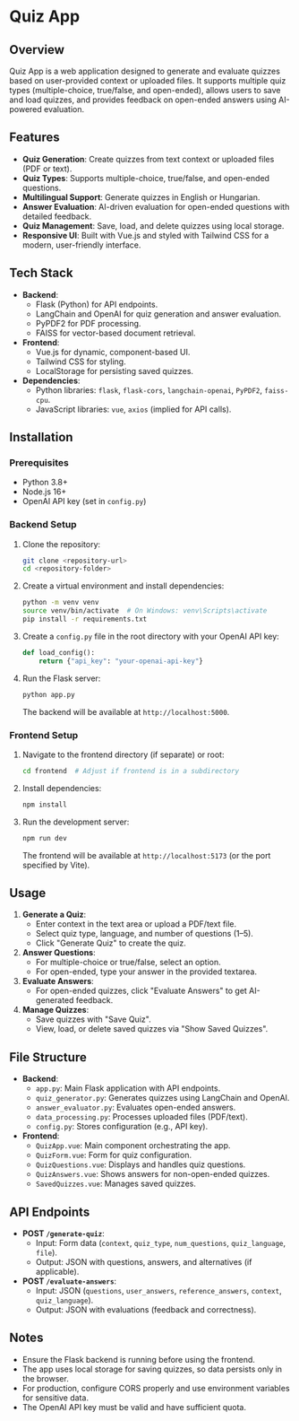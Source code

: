 # Quiz App

## Overview
Quiz App is a web application designed to generate and evaluate quizzes based on user-provided context or uploaded files. It supports multiple quiz types (multiple-choice, true/false, and open-ended), allows users to save and load quizzes, and provides feedback on open-ended answers using AI-powered evaluation.

## Features
- **Quiz Generation**: Create quizzes from text context or uploaded files (PDF or text).
- **Quiz Types**: Supports multiple-choice, true/false, and open-ended questions.
- **Multilingual Support**: Generate quizzes in English or Hungarian.
- **Answer Evaluation**: AI-driven evaluation for open-ended questions with detailed feedback.
- **Quiz Management**: Save, load, and delete quizzes using local storage.
- **Responsive UI**: Built with Vue.js and styled with Tailwind CSS for a modern, user-friendly interface.

## Tech Stack
- **Backend**:
  - Flask (Python) for API endpoints.
  - LangChain and OpenAI for quiz generation and answer evaluation.
  - PyPDF2 for PDF processing.
  - FAISS for vector-based document retrieval.
- **Frontend**:
  - Vue.js for dynamic, component-based UI.
  - Tailwind CSS for styling.
  - LocalStorage for persisting saved quizzes.
- **Dependencies**:
  - Python libraries: `flask`, `flask-cors`, `langchain-openai`, `PyPDF2`, `faiss-cpu`.
  - JavaScript libraries: `vue`, `axios` (implied for API calls).

## Installation

### Prerequisites
- Python 3.8+
- Node.js 16+
- OpenAI API key (set in `config.py`)

### Backend Setup
1. Clone the repository:
   ```bash
   git clone <repository-url>
   cd <repository-folder>
   ```
2. Create a virtual environment and install dependencies:
   ```bash
   python -m venv venv
   source venv/bin/activate  # On Windows: venv\Scripts\activate
   pip install -r requirements.txt
   ```
3. Create a `config.py` file in the root directory with your OpenAI API key:
   ```python
   def load_config():
       return {"api_key": "your-openai-api-key"}
   ```
4. Run the Flask server:
   ```bash
   python app.py
   ```
   The backend will be available at `http://localhost:5000`.

### Frontend Setup
1. Navigate to the frontend directory (if separate) or root:
   ```bash
   cd frontend  # Adjust if frontend is in a subdirectory
   ```
2. Install dependencies:
   ```bash
   npm install
   ```
3. Run the development server:
   ```bash
   npm run dev
   ```
   The frontend will be available at `http://localhost:5173` (or the port specified by Vite).

## Usage
1. **Generate a Quiz**:
   - Enter context in the text area or upload a PDF/text file.
   - Select quiz type, language, and number of questions (1–5).
   - Click "Generate Quiz" to create the quiz.
2. **Answer Questions**:
   - For multiple-choice or true/false, select an option.
   - For open-ended, type your answer in the provided textarea.
3. **Evaluate Answers**:
   - For open-ended quizzes, click "Evaluate Answers" to get AI-generated feedback.
4. **Manage Quizzes**:
   - Save quizzes with "Save Quiz".
   - View, load, or delete saved quizzes via "Show Saved Quizzes".

## File Structure
- **Backend**:
  - `app.py`: Main Flask application with API endpoints.
  - `quiz_generator.py`: Generates quizzes using LangChain and OpenAI.
  - `answer_evaluator.py`: Evaluates open-ended answers.
  - `data_processing.py`: Processes uploaded files (PDF/text).
  - `config.py`: Stores configuration (e.g., API key).
- **Frontend**:
  - `QuizApp.vue`: Main component orchestrating the app.
  - `QuizForm.vue`: Form for quiz configuration.
  - `QuizQuestions.vue`: Displays and handles quiz questions.
  - `QuizAnswers.vue`: Shows answers for non-open-ended quizzes.
  - `SavedQuizzes.vue`: Manages saved quizzes.

## API Endpoints
- **POST `/generate-quiz`**:
  - Input: Form data (`context`, `quiz_type`, `num_questions`, `quiz_language`, `file`).
  - Output: JSON with questions, answers, and alternatives (if applicable).
- **POST `/evaluate-answers`**:
  - Input: JSON (`questions`, `user_answers`, `reference_answers`, `context`, `quiz_language`).
  - Output: JSON with evaluations (feedback and correctness).

## Notes
- Ensure the Flask backend is running before using the frontend.
- The app uses local storage for saving quizzes, so data persists only in the browser.
- For production, configure CORS properly and use environment variables for sensitive data.
- The OpenAI API key must be valid and have sufficient quota.
